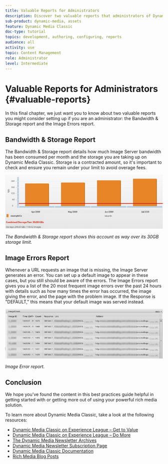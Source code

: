 ```yaml
---
title: Valuable Reports for Administrators
description: Discover two valuable reports that administrators of Dynamic Media Classic should consider setting up.
sub-product: dynamic-media, assets
feature: Dynamic Media Classic
doc-type: tutorial
topics: development, authoring, configuring, reports
audience: all
activity: use
topic: Content Management
role: Administrator
level: Intermediate
---
```


# Valuable Reports for Administrators {#valuable-reports}

In this final chapter, we just want you to know about two valuable reports you might consider setting up if you are an administrator: the Bandwidth &amp; Storage report and the Image Errors report.

## Bandwidth &amp; Storage Report

The Bandwidth &amp; Storage report details how much Image Server bandwidth has been consumed per month and the storage you are taking up on Dynamic Media Classic. Storage is a contracted amount, so it's important to check and ensure you remain under your limit to avoid overage fees.

![image](assets/valuable-reports/reports-1.jpg)

_The Bandwidth &amp; Storage report shows this account as way over its 30GB storage limit._

## Image Errors Report

Whenever a URL requests an image that is missing, the Image Server generates an error. You can set up a default image to appear in these cases, but you still should be aware of the errors. The Image Errors report gives you a list of the 20 most frequent image errors over the past 24 hours with details such as how many times the error has occurred, the image giving the error, and the page with the problem image. If the Response is "DEFAULT," this means that your default image was served instead.

![image](assets/valuable-reports/reports-2.jpg)

_Image Error report._

## Conclusion

We hope you've found the content in this best practices guide helpful in getting started with or getting more out of using your powerful rich media solution.

To learn more about Dynamic Media Classic, take a look at the following resources:

- [Dynamic Media Classic on Experience League – Get to Value](https://guided.adobe.com/?launch=AEM-5a#recommended/solutions/experience-manager)
- [Dynamic Media Classic on Experience League – Do More](https://guided.adobe.com/?launch=AEM-6a#recommended/solutions/experience-manager)
- [The Dynamic Media Newsletter Archives](https://docs.adobe.com/content/help/en/dynamic-media-classic/using/dynamic-media-newsletter.html)
- [Dynamic Media Newsletter Subscription Page](https://www.adobe.com/subscription/dynamic-media-newsletter.html)
- [Dynamic Media Classic Documentation](https://docs.adobe.com/content/help/en/dynamic-media-classic/using/home.html)
- [Rich Media Blog Posts](https://theblog.adobe.com/tag/dynamic-media)
